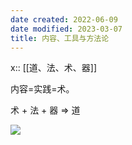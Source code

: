 ```yaml
---
date created: 2022-06-09
date modified: 2023-03-07
title: 内容、工具与方法论
---
```


x:: [[道、法、术、器]]

内容=实践=术。

术 + 法 + 器 => 道

![](https://img2.oldwinter.top/202206221852382.png)
